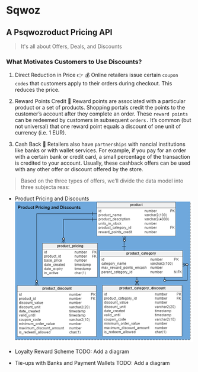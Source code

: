 # Sqwoz

## A Psqwozroduct Pricing API

>It's all about Offers, Deals, and Discounts

### What Motivates Customers to Use Discounts?

1. Direct Reduction in Price :point_right: :moneybag:
  Online retailers issue certain `coupon codes` that customers apply to their orders during checkout. This reduces
  the price.

2. Reward Points Credit :gift:
  Reward points are associated with a particular product or a set of products.
  Shopping portals credit the points to the customer’s account after they complete an order.
  These `reward points` can be redeemed by customers in subsequent `orders.`
  It’s common (but not universal) that one reward point equals a discount of one unit of
  currency (i.e. 1 EUR).

3. Cash Back :money_with_wings:
  Retailers also have `partnerships` with nancial institutions like banks or with wallet services.
  For example, if you pay for an order with a certain bank or credit card,
  a small percentage of the transaction is credited to
  your account. Usually, these cashback offers can be used with any other offer
  or discount offered by the store.

>Based on the three types of offers, we’ll divide the data model into three subjecta reas:

- Product Pricing and Discounts
![Product Pricing and Discounts](./assets/product.png)

- Loyalty Reward Scheme
TODO: Add a diagram

- Tie-ups with Banks and Payment Wallets
TODO: Add a diagram
